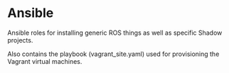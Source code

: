 # Ansible

Ansible roles for installing generic ROS things as well as specific Shadow projects.

Also contains the playbook (vagrant_site.yaml) used for provisioning the Vagrant virtual machines.
